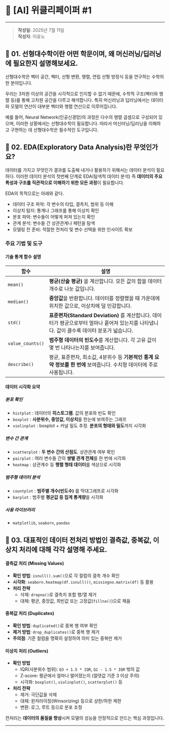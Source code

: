 # 📘 [AI] 위클리페이퍼 #1
---
> **작성일**: 2025년 7월 11일  
> **작성자**: 이유노 
## 🔹 01. 선형대수학이란 어떤 학문이며, 왜 머신러닝/딥러닝에 필요한지 설명해보세요.
선형대수학은 벡터 공간, 벡터, 선형 변환, 행렬, 연립 선형 방정식 등을 연구하는 수학의 한 분야입니다.

우리는 3차원 이상의 공간을 시각적으로 인지할 수 없기 때문에, 수학적 구조(벡터와 행렬 등)를 통해 고차원 공간을 다루고 해석합니다.
특히 머신러닝과 딥러닝에서는 데이터와 모델의 연산이 대부분 벡터와 행렬 연산으로 이루어집니다.

예를 들어, Neural Network(인공신경망)의 과정은 다수의 행렬 곱셈으로 구성되어 있으며, 이러한 상황에서는 선형대수학이 필요합니다.
따라서 머신러닝/딥러닝을 이해하고 구현하는 데 선형대수학은 필수적인 도구입니다.

## 🔹 02. EDA(Exploratory Data Analysis)란 무엇인가요?
데이터를 가지고 무엇인가 결과를 도출해 내거나 활용하기 위해서는 데이터 분석이 필요하다.
이러한 데이터 분석의 첫번째 단계로 EDA(탐색적 데이터 분석) 즉 **데이터의 주요 특성과 구조를 직관적으로 이해하기 위한 모든 과정**이 필요합니다.

EDA의 목적으로는 아래와 같다.
- 데이터 구조 파악: 각 변수의 타입, 결측치, 범위 등 이해
- 이상치 탐지: 통계나 그래프를 통해 이상치 확인
- 분포 파악: 변수들이 어떻게 퍼져 있는지 확인
- 관계 분석: 변수들 간 상관관계나 패턴을 탐색
- 모델링 전 준비: 적절한 전처리 및 변수 선택을 위한 인사이트 확보

### 주요 기법 및 도구
#### 기술 통계 함수 설명
| 함수 | 설명 |
|------|------|
| `mean()` | **평균(산술 평균)** 을 계산합니다. 모든 값의 합을 데이터 개수로 나눈 값입니다. |
| `median()` | **중앙값**을 반환합니다. 데이터를 정렬했을 때 가운데에 위치한 값으로, 이상치에 덜 민감합니다. |
| `std()` | **표준편차(Standard Deviation)** 를 계산합니다. 데이터가 평균으로부터 얼마나 흩어져 있는지를 나타냅니다. 값이 클수록 데이터 분포가 넓습니다. |
| `value_counts()` | **범주형 데이터의 빈도수**를 계산합니다. 각 고유 값이 몇 번 나타나는지를 보여줍니다. |
| `describe()` | 평균, 표준편차, 최소값, 4분위수 등 **기본적인 통계 요약 정보를 한 번에** 보여줍니다. 수치형 데이터에 주로 사용됩니다. |

#### 데이터 시각화 요약

##### 분포 확인
- `histplot` : 데이터의 **히스토그램**. 값의 분포와 빈도 확인
- `boxplot` : **사분위수, 중앙값, 이상치**를 한눈에 보여주는 그래프
- `violinplot` : boxplot + 커널 밀도 추정. **분포의 형태와 밀도**까지 시각화

##### 변수 간 관계
- `scatterplot` : **두 변수 간의 산점도**. 상관관계 여부 확인
- `pairplot` : 여러 변수들 간의 **쌍별 관계 전체**를 한 번에 시각화
- `heatmap` : 상관계수 등 **행렬 형태 데이터**를 색상으로 시각화

##### 범주형 데이터 분석
- `countplot` : **범주별 개수(빈도수)** 를 막대그래프로 시각화
- `barplot` : 범주별 **평균값 등 집계 통계량**을 시각화

##### 사용 라이브러리
- `matplotlib`, `seaborn`, `pandas`

## 🔹 03. 대표적인 데이터 전처리 방법인 결측값, 중복값, 이상치 처리에 대해 각각 설명해 주세요.

#### 결측값 처리 (Missing Values)
- **확인 방법**: `isnull().sum()`으로 각 컬럼의 결측 개수 확인
- **시각화**: `seaborn.heatmap(df.isnull())`, `missingno.matrix(df)` 등 활용
- **처리 전략**
  - 삭제: `dropna()`로 결측치 포함 행/열 제거
  - 대체: 평균, 중앙값, 최빈값 또는 고정값(`fillna()`)으로 채움

#### 중복값 처리 (Duplicates)
- **확인 방법**: `duplicated()`로 중복 행 여부 확인
- **제거 방법**: `drop_duplicates()`로 중복 행 제거
- **주의점**: 기준 컬럼을 명확히 설정하여 의미 있는 중복만 제거

#### 이상치 처리 (Outliers)
- **확인 방법**
  - IQR(사분위수 범위): `Q3 + 1.5 * IQR`, `Q1 - 1.5 * IQR` 밖의 값
  - Z-score: 평균에서 얼마나 떨어졌는지 (절댓값 기준 3 이상 주의)
  - 시각화: `boxplot()`, `violinplot()`, `scatterplot()` 등
- **처리 전략**
  - 제거: 극단값을 삭제
  - 대체: 윈저라이징(Winsorizing) 등으로 상한/하한 제한
  - 변환: 로그, 루트 등으로 분포 조정

전처리는 **데이터의 품질을 향상**시켜 모델의 성능을 안정적으로 만드는 핵심 과정입니다.

---
